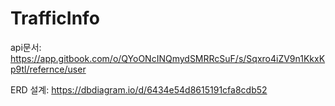 # TrafficInfo
api문서:  https://app.gitbook.com/o/QYoONcINQmydSMRRcSuF/s/Sqxro4iZV9n1KkxKp9tl/refernce/user

ERD 설계: https://dbdiagram.io/d/6434e54d8615191cfa8cdb52
